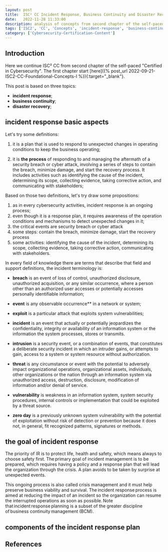 ```yaml
---
layout: post
title:  ISC² CC Incident Response, Business Continuity and Disaster Recovery Concepts
date:   2022-11-28 11:33:00
description: analysis of concepts from second chapter of the self-paced “Certified in Cybersecurity” training, focusing on incident response, business continuity and disaster recovery.
tags: ['ISC2', 'CC', 'Concepts', 'incident-response', 'business-continuity', 'disaster-recovery']
category: ['Cybersecurity-Certification-Content']
---
```


## Introduction

Here we continue ISC² CC from second chapter of the self-paced "Certified in Cybersecurity". The first chapter start [here]({% post_url 2022-09-21-ISC2-CC-Foundational-Concepts-I %}){:target="_blank"}.

This post is based on three topics:

* **incident response**;
* **business continuity**;
* **disaster recovery**;

## incident response basic aspects

Let's try some definitions:

1. it is a plan that is used to respond to unexpected changes in operating conditions to keep the business operating;

2. it is **the process** of responding to and managing the aftermath of a security breach or cyber attack, involving a series of steps to contain the breach, minimize damage, and start the recovery process. It includes activities such as identifying the cause of the incident, determining its scope, collecting evidence, taking corrective action, and communicating with stakeholders;

Based on those two definitions, let's try draw some propositions:

1. as in every cybersecurity activities, incident response is an ongoing process;
2. even though it is a response plan, it requires awareness of the operation conditions and mechanisms to detect unexpected changes in it;
3. the critical events are security breach or cyber attack
4. some steps: contain the breach, minimize damage, start the recovery process
5. some activities: identifying the cause of the incident, determining its scope, collecting evidence, taking corrective action, communicating with stakeholders.

In every field of knowledge there are terms that describe that field and support definitions, the incident terminology is:

* **breach** is an event of loss of control, unauthorized disclosure, unauthorized acquisition, or any similar occurrence, where a person other than an authorized user accesses or potentially accesses personally identifiable information;

* **event** is any observable occurrence** in a network or system;

* **exploit** is a particular attack that exploits system vulnerabilities;

* **incident** is an event that actually or potentially jeopardizes the confidentiality, integrity or availability of an information system or the information the system processes, stores or transmits.

* **intrusion** is a security event, or a combination of events, that constitutes a deliberate security incident in which an intruder gains, or attempts to gain, access to a system or system resource without authorization.

* **threat** is any circumstance or event with the potential to adversely impact organizational operations, organizational assets, individuals, other organizations or the nation through an information system via unauthorized access, destruction, disclosure, modification of information and/or denial of service.

* **vulnerability** is weakness in an information system, system security procedures, internal controls or implementation that could be exploited by a threat source.

* **zero day** is a previously unknown system vulnerability with the potential of exploitation without risk of detection or prevention because it does not, in general, fit recognized patterns, signatures or methods.

## the goal of incident response

The priority of IR is to protect life, health and safety, which means always to choose safety first. The primary goal of incident management is to be prepared, which requires having a policy and a response plan that will lead the organization through the crisis. A plan avoids to be taken by surprise at unexpected events.

This ongoing process is also called crisis management and it must help preserve business viability and survival. The incident response process is aimed at reducing the impact of an incident so the organization can resume the interrupted operations as soon as possible. Note that incident response planning is a subset of the greater discipline of business continuity management (BCM).

## components of the incident response plan


## References
